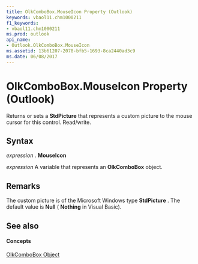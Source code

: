 ```yaml
---
title: OlkComboBox.MouseIcon Property (Outlook)
keywords: vbaol11.chm1000211
f1_keywords:
- vbaol11.chm1000211
ms.prod: outlook
api_name:
- Outlook.OlkComboBox.MouseIcon
ms.assetid: 13b61207-2078-bfb5-1693-8ca2440ad3c9
ms.date: 06/08/2017
---
```



# OlkComboBox.MouseIcon Property (Outlook)

Returns or sets a  **StdPicture** that represents a custom picture to the mouse cursor for this control. Read/write.


## Syntax

 _expression_ . **MouseIcon**

 _expression_ A variable that represents an **OlkComboBox** object.


## Remarks

The custom picture is of the Microsoft Windows type  **StdPicture** . The default value is **Null** ( **Nothing** in Visual Basic).


## See also


#### Concepts


[OlkComboBox Object](Outlook.OlkComboBox.md)

